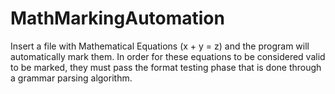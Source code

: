 # MathMarkingAutomation
Insert a file with Mathematical Equations (x + y = z) and the program will automatically mark them. In order for these equations to be considered valid to be marked, they must pass the format testing phase that is done through a grammar parsing algorithm.
